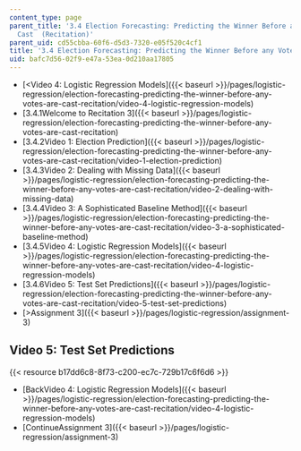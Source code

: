 ```yaml
---
content_type: page
parent_title: '3.4 Election Forecasting: Predicting the Winner Before any Votes are
  Cast  (Recitation)'
parent_uid: cd55cbba-60f6-d5d3-7320-e05f520c4cf1
title: '3.4 Election Forecasting: Predicting the Winner Before any Votes are Cast  (Recitation)'
uid: bafc7d56-02f9-e47a-53ea-0d210aa17805
---
```


*   [\<Video 4: Logistic Regression Models]({{< baseurl >}}/pages/logistic-regression/election-forecasting-predicting-the-winner-before-any-votes-are-cast-recitation/video-4-logistic-regression-models)
*   [3.4.1Welcome to Recitation 3]({{< baseurl >}}/pages/logistic-regression/election-forecasting-predicting-the-winner-before-any-votes-are-cast-recitation)
*   [3.4.2Video 1: Election Prediction]({{< baseurl >}}/pages/logistic-regression/election-forecasting-predicting-the-winner-before-any-votes-are-cast-recitation/video-1-election-prediction)
*   [3.4.3Video 2: Dealing with Missing Data]({{< baseurl >}}/pages/logistic-regression/election-forecasting-predicting-the-winner-before-any-votes-are-cast-recitation/video-2-dealing-with-missing-data)
*   [3.4.4Video 3: A Sophisticated Baseline Method]({{< baseurl >}}/pages/logistic-regression/election-forecasting-predicting-the-winner-before-any-votes-are-cast-recitation/video-3-a-sophisticated-baseline-method)
*   [3.4.5Video 4: Logistic Regression Models]({{< baseurl >}}/pages/logistic-regression/election-forecasting-predicting-the-winner-before-any-votes-are-cast-recitation/video-4-logistic-regression-models)
*   [3.4.6Video 5: Test Set Predictions]({{< baseurl >}}/pages/logistic-regression/election-forecasting-predicting-the-winner-before-any-votes-are-cast-recitation/video-5-test-set-predictions)
*   [\>Assignment 3]({{< baseurl >}}/pages/logistic-regression/assignment-3)

Video 5: Test Set Predictions
-----------------------------

{{< resource b17dd6c8-8f73-c200-ec7c-729b17c6f6d6 >}}

*   [BackVideo 4: Logistic Regression Models]({{< baseurl >}}/pages/logistic-regression/election-forecasting-predicting-the-winner-before-any-votes-are-cast-recitation/video-4-logistic-regression-models)
*   [ContinueAssignment 3]({{< baseurl >}}/pages/logistic-regression/assignment-3)